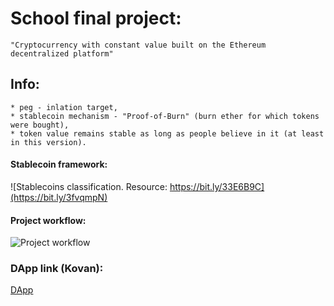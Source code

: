 # School final project:
```
"Cryptocurrency with constant value built on the Ethereum decentralized platform"
```

## Info:
```
* peg - inlation target,
* stablecoin mechanism - "Proof-of-Burn" (burn ether for which tokens were bought),
* token value remains stable as long as people believe in it (at least in this version).
```

#### Stablecoin framework:
![Stablecoins classification. Resource: https://bit.ly/33E6B9C](https://bit.ly/3fvqmpN)


#### Project workflow:

![Project workflow](https://bit.ly/2zWpt98)

### DApp link (Kovan): 
[DApp](https://token-0.herokuapp.com/)
